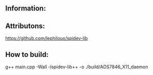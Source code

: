 Information:
------------

Attributons:
------------
https://github.com/lephiloux/spidev-lib

How to build:
-------------

g++ main.cpp -Wall -lspidev-lib++ -o ./build/ADS7846_X11_daemon
